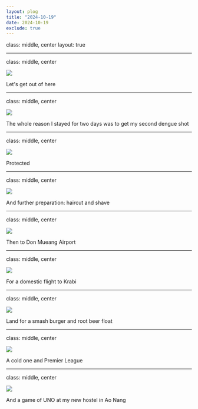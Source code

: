 ```yaml
---
layout: plog
title: "2024-10-19"
date: 2024-10-19
exclude: true
---
```


class: middle, center
layout: true

---

class: middle, center

<img class="plog-picture" src="{{ site.baseurl }}/img/plog/2024-10-19/01.jpg" />

Let's get out of here

---

class: middle, center

<img class="plog-picture" src="{{ site.baseurl }}/img/plog/2024-10-19/02.jpg" />

The whole reason I stayed for two days was to get my second dengue shot

---

class: middle, center

<img class="plog-picture" src="{{ site.baseurl }}/img/plog/2024-10-19/03.jpg" />

Protected

---

class: middle, center

<img class="plog-picture" src="{{ site.baseurl }}/img/plog/2024-10-19/04.jpg" />

And further preparation: haircut and shave

---

class: middle, center

<img class="plog-picture" src="{{ site.baseurl }}/img/plog/2024-10-19/05.jpg" />

Then to Don Mueang Airport

---

class: middle, center

<img class="plog-picture" src="{{ site.baseurl }}/img/plog/2024-10-19/06.gif" />

For a domestic flight to Krabi

---

class: middle, center

<img class="plog-picture" src="{{ site.baseurl }}/img/plog/2024-10-19/07.jpg" />

Land for a smash burger and root beer float 

---

class: middle, center

<img class="plog-picture" src="{{ site.baseurl }}/img/plog/2024-10-19/08.jpg" />

A cold one and Premier League 

---

class: middle, center

<img class="plog-picture" src="{{ site.baseurl }}/img/plog/2024-10-19/09.jpg" />

And a game of UNO at my new hostel in Ao Nang

